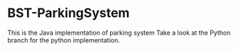 # BST-ParkingSystem
This is the Java implementation of parking system
Take a look at the Python branch for the python implementation.
